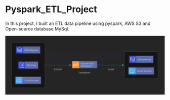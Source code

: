 # Pyspark_ETL_Project
In this project, I built an ETL data pipeline using pyspark, AWS S3 and Open-source database MySql.

![pyspark etl project with s3 and mysql](data_architecture.png)
